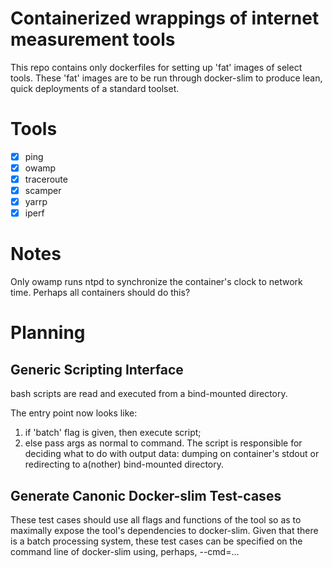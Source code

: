 # Containerized wrappings of internet measurement tools

This repo contains only dockerfiles for setting up 'fat' images of select tools.
These 'fat' images are to be run through docker-slim to produce lean, quick deployments
of a standard toolset.

# Tools

- [x] ping
- [x] owamp
- [x] traceroute
- [x] scamper
- [x] yarrp
- [x] iperf

# Notes

Only owamp runs ntpd to synchronize the container's clock to network time.
Perhaps all containers should do this?

# Planning

## Generic Scripting Interface

bash scripts are read and executed from a bind-mounted directory.

The entry point now looks like:
  1) if 'batch' flag is given, then execute script;
  2) else pass args as normal to command.
The script is responsible for deciding what to do with output data:
dumping on container's stdout or redirecting to a(nother) bind-mounted
directory.

## Generate Canonic Docker-slim Test-cases

These test cases should use all flags and functions of the tool so as to
maximally expose the tool's dependencies to docker-slim.
Given that there is a batch processing system, these test cases can be
specified on the command line of docker-slim using, perhaps, --cmd=...


